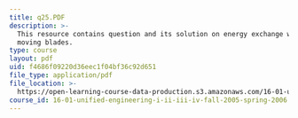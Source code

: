 ```yaml
---
title: q25.PDF
description: >-
  This resource contains question and its solution on energy exchange with
  moving blades.
type: course
layout: pdf
uid: f4686f09220d36eec1f04bf36c92d651
file_type: application/pdf
file_location: >-
  https://open-learning-course-data-production.s3.amazonaws.com/16-01-unified-engineering-i-ii-iii-iv-fall-2005-spring-2006/f4686f09220d36eec1f04bf36c92d651_q25.PDF
course_id: 16-01-unified-engineering-i-ii-iii-iv-fall-2005-spring-2006
---
```

